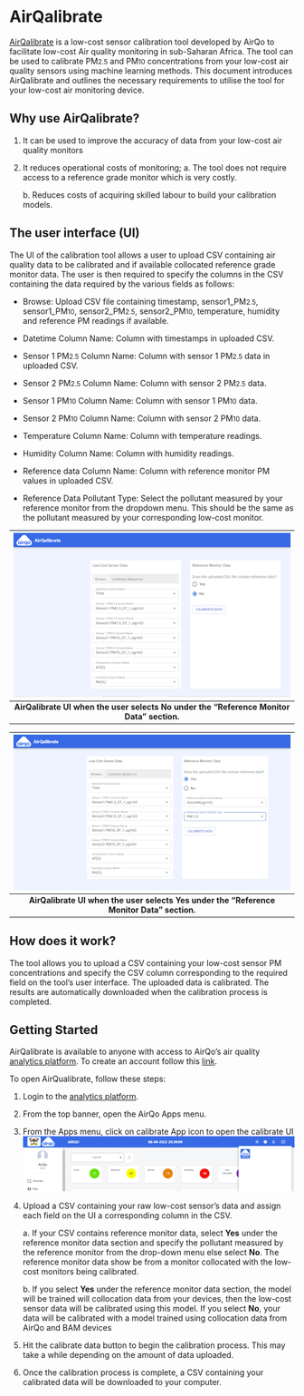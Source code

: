 # AirQalibrate

[AirQalibrate](https://airqalibrate.airqo.net) is a low-cost sensor calibration tool developed by AirQo to facilitate low-cost Air quality monitoring in sub-Saharan Africa. The tool can be used to calibrate PM<small>2.5</small> and PM<small>10</small> concentrations from your low-cost air quality sensors using machine learning methods. This document introduces AirQalibrate and outlines the necessary requirements to utilise the tool for your low-cost air monitoring device.

## Why use AirQalibrate?

1. It can be used to improve the accuracy of data from your low-cost air quality monitors

2. It reduces operational costs of monitoring;
   a. The tool does not require access to a reference grade monitor which is very costly.

   b. Reduces costs of acquiring skilled labour to build your calibration models.

## The user interface (UI)

The UI of the calibration tool allows a user to upload CSV containing air quality data to be calibrated and if available collocated reference grade monitor data. The user is then required to specify the columns in the CSV containing the data required by the various fields as follows:

- Browse: Upload CSV file containing timestamp, sensor1_PM<small>2.5</small>, sensor1_PM<small>10</small>, sensor2_PM<small>2.5</small>, sensor2_PM<small>10</small>, temperature, humidity and reference PM readings if available.

- Datetime Column Name: Column with timestamps in uploaded CSV.

- Sensor 1 PM<small>2.5</small> Column Name: Column with sensor 1 PM<small>2.5</small> data in uploaded CSV.

- Sensor 2 PM<small>2.5</small> Column Name: Column with sensor 2 PM<small>2.5</small> data.

- Sensor 1 PM<small>10</small> Column Name: Column with sensor 1 PM<small>10</small> data.

- Sensor 2 PM<small>10</small> Column Name: Column with sensor 2 PM<small>10</small> data.

- Temperature Column Name: Column with temperature readings.

- Humidity Column Name: Column with humidity readings.

- Reference data Column Name: Column with reference monitor PM values in uploaded CSV.

- Reference Data Pollutant Type: Select the pollutant measured by your reference monitor from the dropdown menu. This should be the same as the pollutant measured by your corresponding low-cost monitor.

|                    ![When the user selects No](../_media/airqalibrate_1.png)                    |
| :---------------------------------------------------------------------------------------------: |
| <b>AirQalibrate UI when the user selects **No** under the “Reference Monitor Data” section.</b> |

|                    ![When the user selects Yes](../_media/airqalibrate_2.png)                    |
| :----------------------------------------------------------------------------------------------: |
| <b>AirQalibrate UI when the user selects **Yes** under the “Reference Monitor Data” section.</b> |

## How does it work?

The tool allows you to upload a CSV containing your low-cost sensor PM concentrations and specify the CSV column corresponding to the required field on the tool’s user interface. The uploaded data is calibrated. The results are automatically downloaded when the calibration process is completed.

## Getting Started

AirQalibrate is available to anyone with access to AirQo’s air quality [analytics platform](https://platform.airqo.net/dashboard). To create an account follow this [link](https://airqo.africa/explore-data/get-started).

To open AirQualibrate, follow these steps:

1. Login to the [analytics platform](https://platform.airqo.net/dashboard).
2. From the top banner, open the AirQo Apps menu.
3. From the Apps menu, click on calibrate App icon to open the calibrate UI
   ![Calibrate App icon to open the calibrate U](../_media/airqalibrate_3.png)

4. Upload a CSV containing your raw low-cost sensor’s data and assign each field on the UI a corresponding column in the CSV.

   a. If your CSV contains reference monitor data, select <b>Yes</b> under the reference monitor data section and specify the pollutant measured by the reference monitor from the drop-down menu else select <b>No</b>. The reference monitor data show be from a monitor collocated with the low-cost monitors being calibrated.

   b. If you select <b>Yes</b> under the reference monitor data section, the model will be trained will collocation data from your devices, then the low-cost sensor data will be calibrated using this model. If you select <b>No</b>, your data will be calibrated with a model trained using collocation data from AirQo and BAM devices

5. Hit the calibrate data button to begin the calibration process. This may take a while depending on the amount of data uploaded.

6. Once the calibration process is complete, a CSV containing your calibrated data will be downloaded to your computer.
